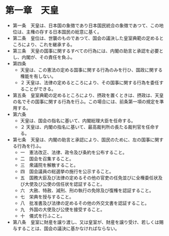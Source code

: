 # 第一章　天皇

- 第一条　天皇は、日本国の象徴であり日本国民統合の象徴であつて、この地位は、主権の存する日本国民の総意に基く。
- 第二条　皇位は、世襲のものであつて、国会の議決した皇室典範の定めるところにより、これを継承する。
- 第三条　天皇の国事に関するすべての行為には、内閣の助言と承認を必要とし、内閣が、その責任を負ふ。
- 第四条
    - 天皇は、この憲法の定める国事に関する行為のみを行ひ、国政に関する権能を有しない。
    - ２ 天皇は、法律の定めるところにより、その国事に関する行為を委任することができる。
- 第五条　皇室典範の定めるところにより、摂政を置くときは、摂政は、天皇の名でその国事に関する行為を行ふ。この場合には、前条第一項の規定を準用する。
- 第六条
    - 天皇は、国会の指名に基いて、内閣総理大臣を任命する。
    - ２ 天皇は、内閣の指名に基いて、最高裁判所の長たる裁判官を任命する。
- 第七条　天皇は、内閣の助言と承認により、国民のために、左の国事に関する行為を行ふ。
    - 一　憲法改正、法律、政令及び条約を公布すること。
    - 二　国会を召集すること。
    - 三　衆議院を解散すること。
    - 四　国会議員の総選挙の施行を公示すること。
    - 五　国務大臣及び法律の定めるその他の官吏の任免並びに全権委任状及び大使及び公使の信任状を認証すること。
    - 六　大赦、特赦、減刑、刑の執行の免除及び復権を認証すること。
    - 七　栄典を授与すること。
    - 八　批准書及び法律の定めるその他の外交文書を認証すること。
    - 九　外国の大使及び公使を接受すること。
    - 十　儀式を行ふこと。
- 第八条　皇室に財産を譲り渡し、又は皇室が、財産を譲り受け、若しくは賜与することは、国会の議決に基かなければならない。
